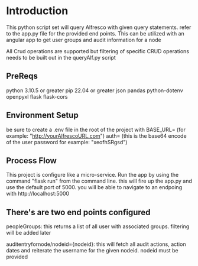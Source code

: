 # Introduction

This python script set will query Alfresco with given query statements.  refer to the app.py file for the provided end points.  This can be utilized with an angular app to get user groups and audit information for a node

All Crud operations are supported but filtering of specific CRUD operations needs to be built out in the queryAlf.py script


## PreReqs

python 3.10.5 or greater
pip 22.04 or greater
json
pandas
python-dotenv
openpyxl
flask
flask-cors

## Environment Setup
be sure to create a .env file in the root of the project with 
BASE_URL= (for example: "http://yourAlfrescoURL.com")
auth= (this is the base64 encode of the user password for example: "xeofhSRgsd")

## Process Flow

This project is configure like a micro-service.  Run the app by using the command "flask run" from the command line.  this will fire up the app.py and use the default port of 5000.  you will be able to navigate to an endpoing with http://localhost:5000

## There's are two end points configured

peopleGroups:  this returns a list of all user with associated groups.  filtering will be added later

auditentryfornode/nodeid={nodeid}: this will fetch all audit actions, action dates and reiterate the username for the given nodeid.  nodeid must be provided


